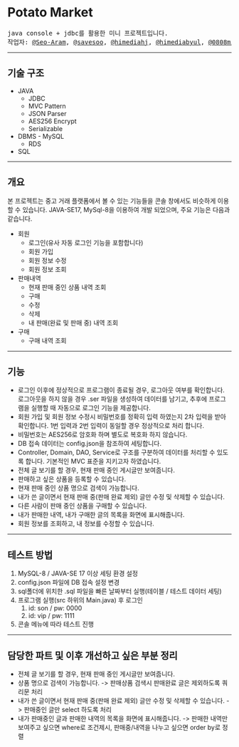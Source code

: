 # Potato Market
<pre>
java console + jdbc를 활용한 미니 프로젝트입니다.
작업자: <a href = "https://github.com/Seo-Aram">@Seo-Aram</a>, <a href = "https://github.com/savesoo">@savesoo</a>, <a href = "https://github.com/himediahj">@himediahj</a>, <a href = "https://github.com/himediabyul">@himediabyul</a>, <a href = "https://github.com/0808min">@0808min</a>
</pre>
-----
## 기술 구조
* JAVA
  * JDBC
  * MVC Pattern
  * JSON Parser
  * AES256 Encrypt
  * Serializable
* DBMS - MySQL
  * RDS
* SQL
----
## 개요
본 프로젝트는 중고 거래 플랫폼에서 볼 수 있는 기능들을 콘솔 창에서도 비슷하게 이용할 수 있습니다. JAVA-SE17, MySql-8을 이용하여 개발 되었으며, 주요 기능은 다음과 같습니다.   
* 회원
  * 로그인(유사 자동 로그인 기능을 포함합니다)
  * 회원 가입
  * 회원 정보 수정
  * 회원 정보 조회
* 판매내역
  * 현재 판매 중인 상품 내역 조회
  * 구매
  * 수정
  * 삭제
  * 내 판매(완료 및 판매 중) 내역 조회
* 구매
  * 구매 내역 조회
---
## 기능
* 로그인 이후에 정상적으로 프로그램이 종료될 경우, 로그아웃 여부를 확인합니다. 로그아웃을 하지 않을 경우 .ser 파일을 생성하여 데이터를 남기고, 추후에 프로그램을 실행할 때 자동으로 로그인 기능을 제공합니다.
* 회원 가입 및 회원 정보 수정시 비밀번호를 정확히 입력 하였는지 2차 입력을 받아 확인합니다. 1번 입력과 2번 입력이 동일할 경우 정상적으로 처리 합니다.
* 비밀번호는 AES256로 암호화 하며 별도로 복호화 하지 않습니다.
* DB 접속 데이터는 config.json을 참조하여 세팅합니다.
* Controller, Domain, DAO, Service로 구조를 구분하여 데이터를 처리할 수 있도록 합니다. 기본적인 MVC 표준을 지키고자 하였습니다.
* 전체 글 보기를 할 경우, 현재 판매 중인 게시글만 보여줍니다.
* 판매하고 싶은 상품을 등록할 수 있습니다.
* 현재 판매 중인 상품 명으로 검색이 가능합니다.
* 내가 쓴 글이면서 현재 판매 중(판매 완료 제외) 글만 수정 및 삭제할 수 있습니다.
* 다른 사람이 판매 중인 상품을 구매할 수 있습니다.
* 내가 판매한 내역, 내가 구매한 글의 목록을 화면에 표시해줍니다.
* 회원 정보를 조회하고, 내 정보를 수정할 수 있습니다.
---
## 테스트 방법
1. MySQL-8 / JAVA-SE 17 이상 세팅 환경 설정
2. config.json 파일에 DB 접속 설정 변경
3. sql폴더에 위치한 .sql 파일을 빠른 날짜부터 실행(테이블 / 테스트 데이터 세팅)
4. 프로그램 실행(src 하위의 Main.java) 후 로그인
   1. id: son / pw: 0000
   2. id: vip / pw: 1111
5. 콘솔 메뉴에 따라 테스트 진행
---
## 담당한 파트 및 이후 개선하고 싶은 부분 정리
* 전체 글 보기를 할 경우, 현재 판매 중인 게시글만 보여줍니다.
* 상품 명으로 검색이 가능합니다. -> 판매상품 검색시 판매완료 글은 제외하도록 쿼리문 처리
* 내가 쓴 글이면서 현재 판매 중(판매 완료 제외) 글만 수정 및 삭제할 수 있습니다. -> 판매중인 글만 select 하도록 처리
* 내가 판매중인 글과 판매한 내역의 목록을 화면에 표시해줍니다. -> 판매한 내역만 보여주고 싶으면 where로 조건제시, 판매중/내역을 나누고 싶으면 order by로 정렬
